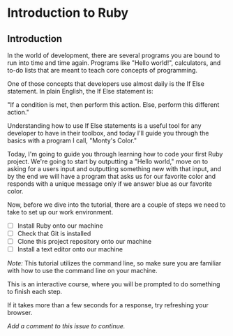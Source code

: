 # Introduction to Ruby 
## Introduction
In the world of development, there are several programs you are bound to run into time and time again. Programs like "Hello world!", calculators, and to-do lists that are meant to teach core concepts of programming. 

One of those concepts that developers use almost daily is the If Else statement. In plain English, the If Else statement is:

"If a condition is met, then perform this action. Else, perform this different action." 

Understanding how to use If Else statements is a useful tool for any developer to have in their toolbox, and today I'll guide you through the basics with a program I call, "Monty's Color."

Today, I'm going to guide you through learning how to code your first Ruby project. We're going to start by outputting a "Hello world," move on to asking for a users input and outputting something new with that input, and by the end we will have a program that asks us for our favorite color and responds with a unique message only if we answer blue as our favorite color.

Now, before we dive into the tutorial, there are a couple of steps we need to take to set up our work environment.
- [ ] Install Ruby onto our machine
- [ ] Check that Git is installed
- [ ] Clone this project repository onto our machine
- [ ] Install a text editor onto our machine 

*Note:* This tutorial utilizes the command line, so make sure you are familiar with how to use the command line on your machine.

This is an interactive course, where you will be prompted to do something to finish each step.

If it takes more than a few seconds for a response, try refreshing your browser. 

*Add a comment to this issue to continue.*